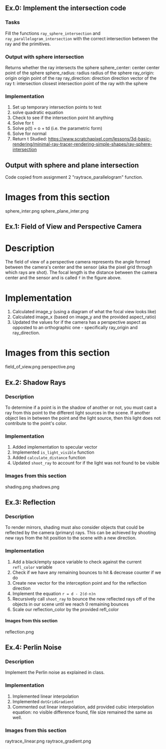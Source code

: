 Ex.0: Implement the intersection code
-------------------------------------

### Tasks
Fill the functions `ray_sphere_intersection` and `ray_parallelogram_intersection` with the correct intersection between the ray and the primitives.

### Output with sphere intersection
Returns whether the ray intersects the sphere
    sphere_center:  center center point of the sphere
    sphere_radius: radius radius of the sphere
    ray_origin: origin origin point of the ray
    ray_direction: direction direction vector of the ray
    t: intersection closest intersection point of the ray with the sphere

### Implementation
1. Set up temporary intersection points to test
2. solve quadratic equation
3. Check to see if the intersection point hit anything
4. Solve for t
5. Solve p(t) = o + td (i.e. the parametric form)
6. Solve for normal
7. Return t
Studied: https://www.scratchapixel.com/lessons/3d-basic-rendering/minimal-ray-tracer-rendering-simple-shapes/ray-sphere-intersection

## Output with sphere and plane intersection
Code copied from assignment 2 "raytrace_parallelogram" function.

# Images from this section
sphere_inter.png
sphere_plane_inter.png


Ex.1: Field of View and Perspective Camera
------------------------------------------

# Description
The field of view of a perspective camera represents the angle formed between the camera's center and the sensor (aka the pixel grid through which rays are shot). The focal length is the distance between the camera center and the sensor and is called `f` in the figure above.

# Implementation
1. Calculated image_y (using a diagram of what the focal view looks like)
2. Calculated image_x (based on image_y and the provided aspect_ratio)
3. Updated the values for if the camera has a perspective aspect as opposted to an orthographic one - specifically ray_origin and ray_direction.

# Images from this section
field_of_view.png
perspective.png


Ex.2: Shadow Rays
-----------------

### Description
To determine if a point is in the shadow of another or not, you must cast a ray from this point to the different light sources in the scene. If another object lies in between the point and the light source, then this light does not contribute to the point's color.

### Implementation
1. Added implementation to specular vector
2. Implemented `is_light_visible` function
3. Added `calculate_distance` function
4. Updated `shoot_ray` to account for if the light was not found to be visible

### Images from this section
shading.png
shadows.png


Ex.3: Reflection
----------------

### Description
To render mirrors, shading must also consider objects that could be reflected by the camera (primary) rays. This can be achieved by shooting new rays from the hit position to the scene with a new direction.

### Implementation
1. Add a black/empty space variable to check against the current `refl_color` variable
2. Check if we have any remaining bounces to hit & decrease counter if we do
3. Create new vector for the interception point and for the reflection direction
4. Implement the equation `r = d - 2(d·n)n`
5. Recursively call `shoot_ray` to bounce the new reflected rays off of the objects in our scene until we reach 0 remaining bounces
6. Scale our reflection_color by the provided refl_color

#### Images from this section
reflection.png


Ex.4: Perlin Noise
------------------

### Description
Implement the Perlin noise as explained in class.

### Implementation
1. Implemented linear interpolation
2. Implemented `dotGridGradient`
3. Commented out linear interpolation, add provided cubic interpolation equation: no visible difference found, file size remained the same as well.

### Images from this section
raytrace_linear.png
raytrace_gradient.png
